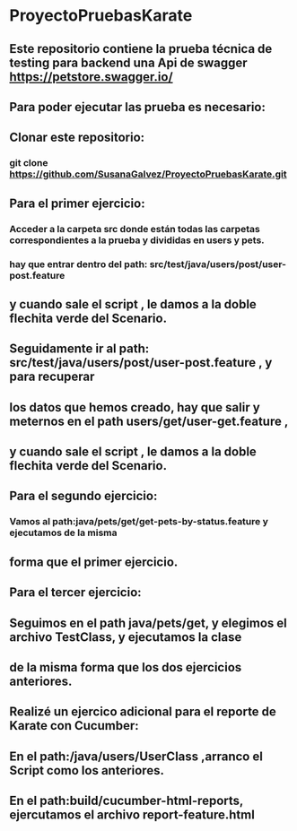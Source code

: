 # ProyectoPruebasKarate
## Este repositorio contiene la prueba técnica de testing para backend una Api de swagger https://petstore.swagger.io/
## Para poder ejecutar las prueba es necesario:
## Clonar este repositorio:
### git clone https://github.com/SusanaGalvez/ProyectoPruebasKarate.git
## Para el primer ejercicio:
### Acceder a la carpeta src donde están todas las carpetas correspondientes a la prueba y divididas en users y pets.
### hay que entrar dentro  del path: src/test/java/users/post/user-post.feature 
## y cuando sale el script , le damos a la doble flechita verde del Scenario.
## Seguidamente ir al path: src/test/java/users/post/user-post.feature , y para recuperar 
## los datos que hemos creado, hay que salir y meternos en el path users/get/user-get.feature ,
## y cuando sale el script , le damos a la doble flechita verde del Scenario.
## Para el segundo ejercicio:
### Vamos al path:java/pets/get/get-pets-by-status.feature y ejecutamos de la misma 
## forma que el primer ejercicio.
## Para el tercer ejercicio:
## Seguimos en el path java/pets/get, y elegimos el archivo TestClass, y ejecutamos la clase
## de la misma forma que los dos ejercicios anteriores.
## Realizé un ejercico adicional para el reporte de Karate con Cucumber:
## En el path:/java/users/UserClass ,arranco el Script como los anteriores.
## En el path:build/cucumber-html-reports, ejercutamos el archivo report-feature.html
